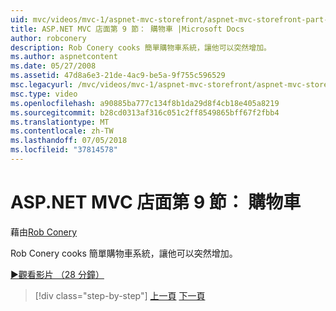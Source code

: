 ```yaml
---
uid: mvc/videos/mvc-1/aspnet-mvc-storefront/aspnet-mvc-storefront-part-9-the-shopping-cart
title: ASP.NET MVC 店面第 9 節： 購物車 |Microsoft Docs
author: robconery
description: Rob Conery cooks 簡單購物車系統，讓他可以突然增加。
ms.author: aspnetcontent
ms.date: 05/27/2008
ms.assetid: 47d8a6e3-21de-4ac9-be5a-9f755c596529
msc.legacyurl: /mvc/videos/mvc-1/aspnet-mvc-storefront/aspnet-mvc-storefront-part-9-the-shopping-cart
msc.type: video
ms.openlocfilehash: a90885ba777c134f8b1da29d8f4cb18e405a8219
ms.sourcegitcommit: b28cd0313af316c051c2ff8549865bff67f2fbb4
ms.translationtype: MT
ms.contentlocale: zh-TW
ms.lasthandoff: 07/05/2018
ms.locfileid: "37814578"
---
```

<a name="aspnet-mvc-storefront-part-9-the-shopping-cart"></a>ASP.NET MVC 店面第 9 節： 購物車
====================
藉由[Rob Conery](https://github.com/robconery)

Rob Conery cooks 簡單購物車系統，讓他可以突然增加。

[&#9654;觀看影片 （28 分鐘）](https://channel9.msdn.com/Blogs/ASP-NET-Site-Videos/aspnet-mvc-storefront-part-9-the-shopping-cart)

> [!div class="step-by-step"]
> [上一頁](aspnet-mvc-storefront-part-8-testing-controllers-iteration-1-complete.md)
> [下一頁](aspnet-mvc-storefront-part-10-shopping-cart-refactor-and-authorization.md)

